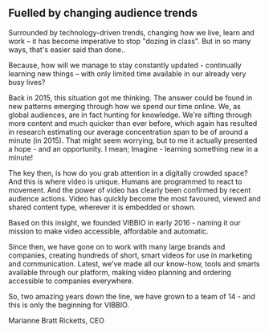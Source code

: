 ## Fuelled by changing audience trends

Surrounded by technology-driven trends, changing how we live, learn and work – it has become imperative to stop "dozing in class".  But in so many ways, that's easier said than done..

Because, how will we manage to stay constantly updated - continually learning new things – with only limited time available in our already very busy lives?

Back in 2015, this situation got me thinking.
The answer could be found in new patterns emerging through how we spend our time online. We, as global audiences, are in fact hunting for knowledge. We're sifting through more content and much quicker than ever before, which again has resulted in research estimating our average concentration span to be of around a minute (in 2015). That might seem worrying, but to me it actually presented a hope - and an opportunity. I mean; Imagine - learning something new in a minute!

The key then, is how do you grab attention in a digitally crowded space?
And this is where video is unique. Humans are programmed to react to movement. And the power of video has clearly been confirmed by recent audience actions. Video has quickly become the most favoured, viewed and shared content type, wherever it is embedded or shown.

Based on this insight, we founded VIBBIO in early 2016 - naming it our mission to make video accessible, affordable and automatic.

Since then, we have gone on to work with many large brands and companies, creating hundreds of short, smart videos for use in marketing and communication. Latest, we've made all our know-how, tools and smarts available through our platform, making video planning and ordering accessible to companies everywhere.

So, two amazing years down the line, we have grown to a team of 14 - and this is only the beginning for VIBBIO.

Marianne Bratt Ricketts, CEO
